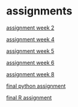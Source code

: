 # assignments
[assignment week 2](https://github.com/TessaSteeneken/assignments/blob/master/Assignment_week_2%2B%25281%2529.ipynb)

[assignment week 4](https://github.com/TessaSteeneken/assignments/blob/master/Assignment_week_4%20(3).ipynb) 

[assignment week 5](https://github.com/TessaSteeneken/assignments/blob/master/Assignment_week_5%20(1).ipynb)

[assignment week 6](https://github.com/TessaSteeneken/assignments/blob/master/assignment4goed.ipynb)

[assignment week 8](https://github.com/TessaSteeneken/assignments/blob/master/assignment5goed.ipynb)

[final python assignment](https://github.com/TessaSteeneken/assignments/blob/master/Final_Assignment_Python_1_students%2Cgoed.ipynb)

[final R assignment](https://github.com/TessaSteeneken/assignments/blob/master/OECD_R_exam%2Cgoed.ipynb)
